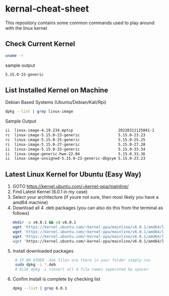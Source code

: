 # kernal-cheat-sheet
This repository contains some common commands used to play around with the linux kernel

## Check Current Kernel

```bash
uname -r
```
sample output
```bash
5.15.0-33-generic
```
## List Installed Kernel on Machine

Debian Based Systems (Ubuntu/Debian/Kali/Rpi)
```bash
dpkg --list | grep linux-image
```

Sample Output
```bash
ii  linux-image-4.19.234.mptcp                    20220311125841-1                        amd64        Linux kernel, version 4.19.234.mptcp
rc  linux-image-5.15.0-23-generic                 5.15.0-23.23                            amd64        Signed kernel image generic
rc  linux-image-5.15.0-25-generic                 5.15.0-25.25                            amd64        Signed kernel image generic
ri  linux-image-5.15.0-27-generic                 5.15.0-27.28                            amd64        Signed kernel image generic
ii  linux-image-5.15.0-33-generic                 5.15.0-33.34                            amd64        Signed kernel image generic
ii  linux-image-generic-hwe-22.04                 5.15.0.33.36                            amd64        Generic Linux kernel image
ii  linux-image-unsigned-5.15.0-23-generic-dbgsym 5.15.0-23.23                            amd64        Linux kernel debug image for version 5.15.0 on 64 bit x86 SMP

```

## Latest Linux Kernel for Ubuntu (Easy Way)
 1. GOTO https://kernel.ubuntu.com/~kernel-ppa/mainline/
 2. Find Latest Kernel (6.0.1 in my case)
 3. Select your architecture (if youre not sure, then most likely you have a amd64 machine)
 4. Download all 4 .deb packages (you can also do this from the terminal as follows)
    ```bash
    mkdir -p v6.0.1 && cd v6.0.1
    wget 'https://kernel.ubuntu.com/~kernel-ppa/mainline/v6.0.1/amd64/linux-headers-6.0.1-060001-generic_6.0.1-060001.202210120833_amd64.deb'
    wget 'https://kernel.ubuntu.com/~kernel-ppa/mainline/v6.0.1/amd64/linux-headers-6.0.1-060001_6.0.1-060001.202210120833_all.deb'
    wget 'https://kernel.ubuntu.com/~kernel-ppa/mainline/v6.0.1/amd64/linux-image-unsigned-6.0.1-060001-generic_6.0.1-060001.202210120833_amd64.deb
    wget 'https://kernel.ubuntu.com/~kernel-ppa/mainline/v6.0.1/amd64/linux-modules-6.0.1-060001-generic_6.0.1-060001.202210120833_amd64.deb'
    ```
 5. Install downloaded packages
    ```bash
     # IF NO OTHER .deb files are there in your folder simply run
     sudo dpkg -i *.deb
     # ELSE dpkg -i <insert all 4 file names seperated by space> 
     ```
 6. Confim Install is complete by checking list
    ```bash
    dpkg --list | grep 6.0.1
    ``` 
